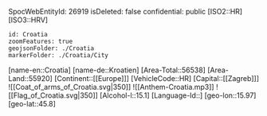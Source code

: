 ﻿---
location: [45.8,15.97]
type: Country
tags:
- geo/Country
---
SpocWebEntityId: 26919
isDeleted: false
confidential: public
[ISO2::HR]
[ISO3::HRV]
```leaflet
id: Croatia
zoomFeatures: true
geojsonFolder: ./Croatia
markerFolder: ./Croatia/City
```

[name-en::Croatia]
[name-de::Kroatien]
[Area-Total::56538]
[Area-Land::55920]
[Continent::[[Europe]]]
[VehicleCode::HR]
[Capital::[[Zagreb]]]
![[Coat_of_arms_of_Croatia.svg|350]]
![[Anthem-Croatia.mp3]]
![[Flag_of_Croatia.svg|350]]
[Alcohol-l::15.1]
[Language-Id::]
[geo-lon::15.97]
[geo-lat::45.8]

